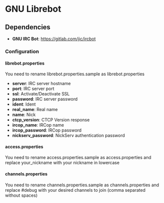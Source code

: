 # GNU Librebot

## Dependencies
* **GNU IRC Bot**: https://gitlab.com/jic/ircbot

### Configuration
#### librebot.properties
You need to rename librebot.properties.sample as librebot.properties

* **server**: IRC server hostname
* **port**: IRC server port
* **ssl**: Activate/Deactivate SSL
* **password**: IRC server password
* **ident**: Ident
* **real_name**: Real name
* **name**: Nick
* **ctcp_version**: CTCP Version response
* **ircop_name**: IRCop name
* **ircop_password**: IRCop password
* **nickserv_password**: NickServ authentication password

#### access.properties
You need to rename access.properties.sample as access.properties and replace your_nickname with your nickname in lowercase

#### channels.properties
You need to rename channels.properties.sample as channels.properties and replace #debug with your desired channels to join (comma separated without spaces)